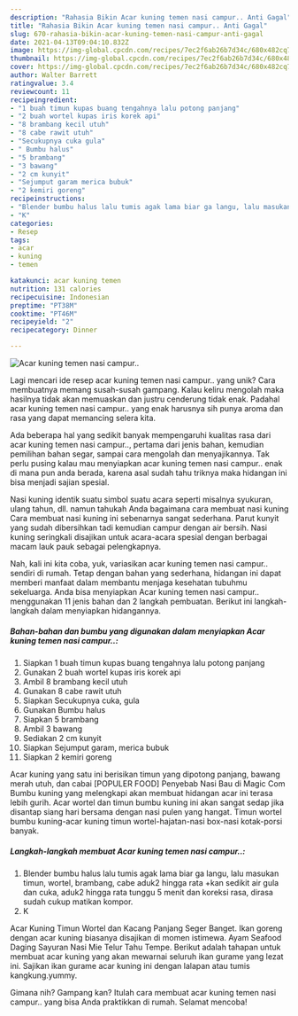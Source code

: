 ```yaml
---
description: "Rahasia Bikin Acar kuning temen nasi campur.. Anti Gagal"
title: "Rahasia Bikin Acar kuning temen nasi campur.. Anti Gagal"
slug: 670-rahasia-bikin-acar-kuning-temen-nasi-campur-anti-gagal
date: 2021-04-13T09:04:10.832Z
image: https://img-global.cpcdn.com/recipes/7ec2f6ab26b7d34c/680x482cq70/acar-kuning-temen-nasi-campur-foto-resep-utama.jpg
thumbnail: https://img-global.cpcdn.com/recipes/7ec2f6ab26b7d34c/680x482cq70/acar-kuning-temen-nasi-campur-foto-resep-utama.jpg
cover: https://img-global.cpcdn.com/recipes/7ec2f6ab26b7d34c/680x482cq70/acar-kuning-temen-nasi-campur-foto-resep-utama.jpg
author: Walter Barrett
ratingvalue: 3.4
reviewcount: 11
recipeingredient:
- "1 buah timun kupas buang tengahnya lalu potong panjang"
- "2 buah wortel kupas iris korek api"
- "8 brambang kecil utuh"
- "8 cabe rawit utuh"
- "Secukupnya cuka gula"
- " Bumbu halus"
- "5 brambang"
- "3 bawang"
- "2 cm kunyit"
- "Sejumput garam merica bubuk"
- "2 kemiri goreng"
recipeinstructions:
- "Blender bumbu halus lalu tumis agak lama biar ga langu, lalu masukan timun, wortel, brambang, cabe aduk2 hingga rata +kan sedikit air gula dan cuka, aduk2 hingga rata tunggu 5 menit dan koreksi rasa, dirasa sudah cukup matikan kompor."
- "K"
categories:
- Resep
tags:
- acar
- kuning
- temen

katakunci: acar kuning temen 
nutrition: 131 calories
recipecuisine: Indonesian
preptime: "PT38M"
cooktime: "PT46M"
recipeyield: "2"
recipecategory: Dinner

---
```



![Acar kuning temen nasi campur..](https://img-global.cpcdn.com/recipes/7ec2f6ab26b7d34c/680x482cq70/acar-kuning-temen-nasi-campur-foto-resep-utama.jpg)

Lagi mencari ide resep acar kuning temen nasi campur.. yang unik? Cara membuatnya memang susah-susah gampang. Kalau keliru mengolah maka hasilnya tidak akan memuaskan dan justru cenderung tidak enak. Padahal acar kuning temen nasi campur.. yang enak harusnya sih punya aroma dan rasa yang dapat memancing selera kita.

Ada beberapa hal yang sedikit banyak mempengaruhi kualitas rasa dari acar kuning temen nasi campur.., pertama dari jenis bahan, kemudian pemilihan bahan segar, sampai cara mengolah dan menyajikannya. Tak perlu pusing kalau mau menyiapkan acar kuning temen nasi campur.. enak di mana pun anda berada, karena asal sudah tahu triknya maka hidangan ini bisa menjadi sajian spesial.

Nasi kuning identik suatu simbol suatu acara seperti misalnya syukuran, ulang tahun, dll. namun tahukah Anda bagaimana cara membuat nasi kuning Cara membuat nasi kuning ini sebenarnya sangat sederhana. Parut kunyit yang sudah dibersihkan tadi kemudian campur dengan air bersih. Nasi kuning seringkali disajikan untuk acara-acara spesial dengan berbagai macam lauk pauk sebagai pelengkapnya.


Nah, kali ini kita coba, yuk, variasikan acar kuning temen nasi campur.. sendiri di rumah. Tetap dengan bahan yang sederhana, hidangan ini dapat memberi manfaat dalam membantu menjaga kesehatan tubuhmu sekeluarga. Anda bisa menyiapkan Acar kuning temen nasi campur.. menggunakan 11 jenis bahan dan 2 langkah pembuatan. Berikut ini langkah-langkah dalam menyiapkan hidangannya.

<!--inarticleads1-->

##### Bahan-bahan dan bumbu yang digunakan dalam menyiapkan Acar kuning temen nasi campur..:

1. Siapkan 1 buah timun kupas buang tengahnya lalu potong panjang
1. Gunakan 2 buah wortel kupas iris korek api
1. Ambil 8 brambang kecil utuh
1. Gunakan 8 cabe rawit utuh
1. Siapkan Secukupnya cuka, gula
1. Gunakan  Bumbu halus
1. Siapkan 5 brambang
1. Ambil 3 bawang
1. Sediakan 2 cm kunyit
1. Siapkan Sejumput garam, merica bubuk
1. Siapkan 2 kemiri goreng


Acar kuning yang satu ini berisikan timun yang dipotong panjang, bawang merah utuh, dan cabai [POPULER FOOD] Penyebab Nasi Bau di Magic Com Bumbu kuning yang melengkapi akan membuat hidangan acar ini terasa lebih gurih. Acar wortel dan timun bumbu kuning ini akan sangat sedap jika disantap siang hari bersama dengan nasi pulen yang hangat. Timun wortel bumbu kuning-acar kuning timun wortel-hajatan-nasi box-nasi kotak-porsi banyak. 

<!--inarticleads2-->

##### Langkah-langkah membuat Acar kuning temen nasi campur..:

1. Blender bumbu halus lalu tumis agak lama biar ga langu, lalu masukan timun, wortel, brambang, cabe aduk2 hingga rata +kan sedikit air gula dan cuka, aduk2 hingga rata tunggu 5 menit dan koreksi rasa, dirasa sudah cukup matikan kompor.
1. K


Acar Kuning Timun Wortel dan Kacang Panjang Seger Banget. Ikan goreng dengan acar kuning biasanya disajikan di momen istimewa. Ayam Seafood Daging Sayuran Nasi Mie Telur Tahu Tempe. Berikut adalah tahapan untuk membuat acar kuning yang akan mewarnai seluruh ikan gurame yang lezat ini. Sajikan ikan gurame acar kuning ini dengan lalapan atau tumis kangkung.yummy. 

Gimana nih? Gampang kan? Itulah cara membuat acar kuning temen nasi campur.. yang bisa Anda praktikkan di rumah. Selamat mencoba!
